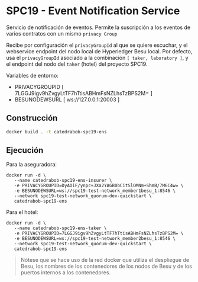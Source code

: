 # SPC19 - Event Notification Service

Servicio de notificación de eventos. Permite la suscripción a los eventos de varios contratos con un mismo `privacy Group`

Recibe por configuración el `privacyGroupId` al que se quiere escuchar, y el webservice endpoint del nodo local de Hyperledger Besu local. Por defecto, usa el `privacyGroupId` asociado a la combinación `[ taker, laboratory ]`, y el endpoint del nodo del `taker` (hotel) del proyecto SPC19.

Variables de entorno:

   - PRIVACYGROUPID [ 7LGGJ9igv9hZvgyLtTF7hTtisABHmFsNZLhsTzBPS2M= ]
   - BESUNODEWSURL [ ws://127.0.0.1:20003 ]

## Construcción

```sh
docker build . -t catedrabob-spc19-ens
```

## Ejecución

Para la aseguradora:

```
docker run -d \
   --name catedrabob-spc19-ens-insurer \
   -e PRIVACYGROUPID=DyAOiF/ynpc+JXa2YAGB0bCitSlOMNm+ShmB/7M6C4w= \
   -e BESUNODEWSURL=ws://spc19-test-network_member1besu_1:8546 \
   --network spc19-test-network_quorum-dev-quickstart \
   catedrabob-spc19-ens
```

Para el hotel:

```
docker run -d \
   --name catedrabob-spc19-ens-taker \
   -e PRIVACYGROUPID=7LGGJ9igv9hZvgyLtTF7hTtisABHmFsNZLhsTzBPS2M= \
   -e BESUNODEWSURL=ws://spc19-test-network_member2besu_1:8546 \
   --network spc19-test-network_quorum-dev-quickstart \
   catedrabob-spc19-ens
```

> Nótese que se hace uso de la red docker que utiliza el despliegue de Besu, los nombres de los contenedores de los nodos de Besu y de los puertos internos a los contenedores.